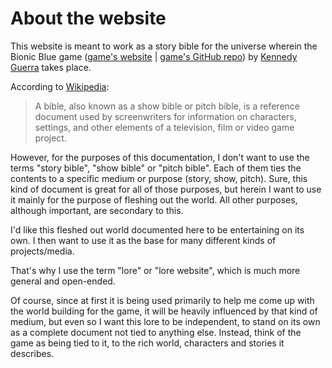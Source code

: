 # About the website

This website is meant to work as a story bible for the universe wherein the Bionic Blue game ([game's website](https://bionicblue.indiesmiths.com) | [game's GitHub repo](https://github.com/IndieSmiths/bionicblue)) by [Kennedy Guerra](https://kennedyrichard.com) takes place.

According to [Wikipedia](https://en.wikipedia.org/wiki/Bible_%28screenwriting%29):

> A bible, also known as a show bible or pitch bible, is a reference document used by screenwriters for information on characters, settings, and other elements of a television, film or video game project.

However, for the purposes of this documentation, I don't want to use the terms "story bible", "show bible" or "pitch bible". Each of them ties the contents to a specific medium or purpose (story, show, pitch). Sure, this kind of document is great for all of those purposes, but herein I want to use it mainly for the purpose of fleshing out the world. All other purposes, although important, are secondary to this.

I'd like this fleshed out world documented here to be entertaining on its own. I then want to use it as the base for many different kinds of projects/media.

That's why I use the term "lore" or "lore website", which is much more general and open-ended.

Of course, since at first it is being used primarily to help me come up with the world building for the game, it will be heavily influenced by that kind of medium, but even so I want this lore to be independent, to stand on its own as a complete document not tied to anything else. Instead, think of the game as being tied to it, to the rich world, characters and stories it describes.
